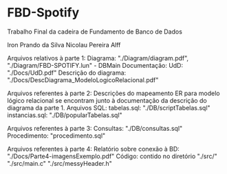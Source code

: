 # FBD-Spotify
Trabalho Final da cadeira de Fundamento de Banco de Dados


Iron Prando da Silva
Nicolau Pereira Alff


Arquivos relativos à parte 1:
	Diagrama: "./Diagram/diagram.pdf", "./Diagram/FBD-SPOTIFY.lun" - DBMain
	Documentação: 
		UdD: "./Docs/UdD.pdf"
		Descrição do diagrama: "./Docs/DescDiagrama_ModeloLogicoRelacional.pdf"
		
		
		
Arquivos referentes à parte 2:
	Descrições do mapeamento ER para modelo lógico relacional se encontram junto à documentação da descrição do diagrama da parte 1.
	Arquivos SQL:
		tabelas.sql: "./DB/scriptTabelas.sql"
		instancias.sql: "./DB/popularTabelas.sql"
		
		
		
Arquivos referentes à parte 3:
	Consultas: "./DB/consultas.sql"
	Procedimento: "procedimento.sql"
	
	
	
Arquivos referentes à parte 4:
	Relatório sobre conexão à BD: "./Docs/Parte4-imagensExemplo.pdf"
	Código: contido no diretório "./src/"
		"./src/main.c"
		"./src/messyHeader.h"
